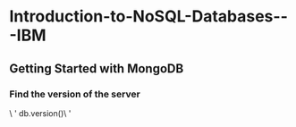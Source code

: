 # Introduction-to-NoSQL-Databases---IBM

## Getting Started with MongoDB

### Find the version of the server

\ ' db.version()\ '
